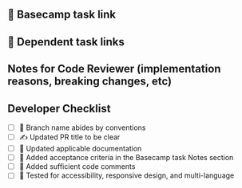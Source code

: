 ## 🔗 Basecamp task link


## 🔗 Dependent task links


## Notes for Code Reviewer (implementation reasons, breaking changes, etc)


## Developer Checklist
- [ ] 🌿 Branch name abides by conventions
- [ ] ✍ Updated PR title to be clear
- [ ] 📃 Updated applicable documentation
- [ ] 📝 Added acceptance criteria in the Basecamp task Notes section
- [ ] 💬 Added sufficient code comments
- [ ] 🧪 Tested for accessibility, responsive design, and multi-language
